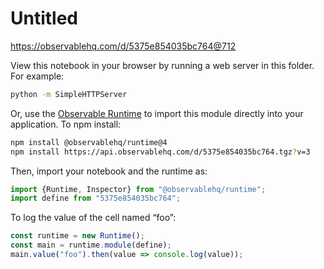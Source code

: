 # Untitled

https://observablehq.com/d/5375e854035bc764@712

View this notebook in your browser by running a web server in this folder. For
example:

~~~sh
python -m SimpleHTTPServer
~~~

Or, use the [Observable Runtime](https://github.com/observablehq/runtime) to
import this module directly into your application. To npm install:

~~~sh
npm install @observablehq/runtime@4
npm install https://api.observablehq.com/d/5375e854035bc764.tgz?v=3
~~~

Then, import your notebook and the runtime as:

~~~js
import {Runtime, Inspector} from "@observablehq/runtime";
import define from "5375e854035bc764";
~~~

To log the value of the cell named “foo”:

~~~js
const runtime = new Runtime();
const main = runtime.module(define);
main.value("foo").then(value => console.log(value));
~~~
